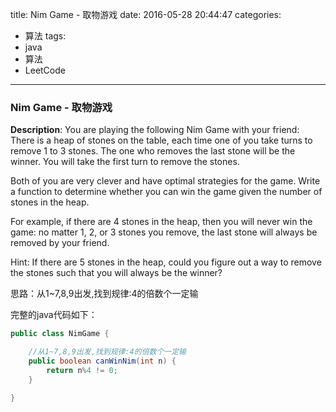 




title: Nim Game - 取物游戏
date: 2016-05-28 20:44:47
categories: 
- 算法
tags: 
- java
- 算法
- LeetCode
<!--updated: 2016-05-28 21:40:47-->
---

### Nim Game - 取物游戏
**Description**: You are playing the following Nim Game with your friend: There is a heap of stones on the table, each time one of you take turns to remove 1 to 3 stones. The one who removes the last stone will be the winner. You will take the first turn to remove the stones.

Both of you are very clever and have optimal strategies for the game. Write a function to determine whether you can win the game given the number of stones in the heap.

For example, if there are 4 stones in the heap, then you will never win the game: no matter 1, 2, or 3 stones you remove, the last stone will always be removed by your friend.

Hint: If there are 5 stones in the heap, could you figure out a way to remove the stones such that you will always be the winner?
 
思路：从1~7,8,9出发,找到规律:4的倍数个一定输

完整的java代码如下：

```java
public class NimGame {

    //从1~7,8,9出发,找到规律:4的倍数个一定输
    public boolean canWinNim(int n) {
        return n%4 != 0;
    }

}
```
